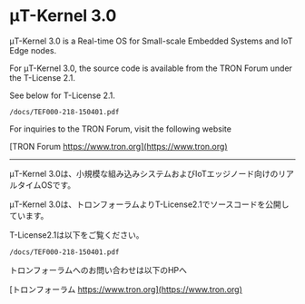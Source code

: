 ﻿# μT-Kernel 3.0
μT-Kernel 3.0 is a Real-time OS for Small-scale Embedded Systems and IoT Edge nodes.

For μT-Kernel 3.0, the source code is available from the TRON Forum under the T-License 2.1.

See below for T-License 2.1.

	/docs/TEF000-218-150401.pdf

For inquiries to the TRON Forum, visit the following website

[TRON Forum https://www.tron.org](https://www.tron.org)

---
μT-Kernel 3.0は、小規模な組み込みシステムおよびIoTエッジノード向けのリアルタイムOSです。

μT-Kernel 3.0は、トロンフォーラムよりT-License2.1でソースコードを公開しています。

T-License2.1は以下をご覧ください。

	/docs/TEF000-218-150401.pdf

トロンフォーラムへのお問い合わせは以下のHPへ

[トロンフォーラム https://www.tron.org](https://www.tron.org)
